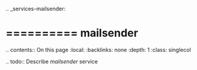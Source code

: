 .. _services-mailsender:

==========
mailsender
==========

.. contents:: On this page
    :local:
    :backlinks: none
    :depth: 1
    :class: singlecol

.. todo::
    Describe *mailsender* service
